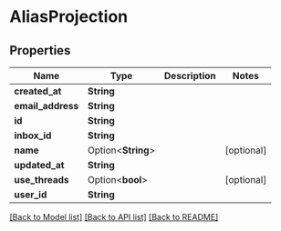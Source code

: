 # AliasProjection

## Properties

Name | Type | Description | Notes
------------ | ------------- | ------------- | -------------
**created_at** | **String** |  | 
**email_address** | **String** |  | 
**id** | **String** |  | 
**inbox_id** | **String** |  | 
**name** | Option<**String**> |  | [optional]
**updated_at** | **String** |  | 
**use_threads** | Option<**bool**> |  | [optional]
**user_id** | **String** |  | 

[[Back to Model list]](../README#documentation-for-models) [[Back to API list]](../README#documentation-for-api-endpoints) [[Back to README]](../README)


